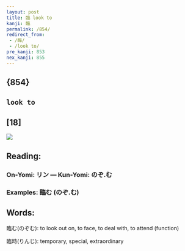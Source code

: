 ```yaml
---
layout: post
title: 臨 look to
kanji: 臨
permalink: /854/
redirect_from:
 - /臨/
 - /look to/
pre_kanji: 853
nex_kanji: 855
---
```


## {854}

## `look to`

## [18]

<div class="stroke"><img src="E887A8.png" /></div>

## Reading:

### On-Yomi: リン &mdash; Kun-Yomi: のぞ.む

### Examples: 臨む (のぞ.む)

## Words:

臨む(のぞむ): to look out on, to face, to deal with, to attend (function)

臨時(りんじ): temporary, special, extraordinary
